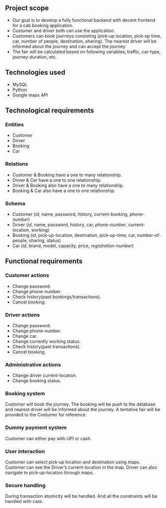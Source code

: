 ## Project scope
- Our goal is to develop a fully functional backend with decent frontend for a cab booking application.
- Customer and driver both can use the application.
- Customers can book journeys consisting (pick-up location, pick-up time, car, number of people, destination, sharing). The nearest driver will be informed about the journey and can accept the journey.
- The fair will be calculated based on following variables; traffic, car-type, journey-duration, etc.

## Technologies used
- MySQL
- Python
- Google maps API

## Technological requirements

### Entities
- Customer
- Driver
- Booking
- Car

### Relations
- Customer & Booking have a one to many relationship.
- Driver & Car have a one to one relationship.
- Driver & Booking also have a one to many relationship.
- Booking & Car also have a one to one relationship.

### Schema
- Customer (*id*, name, password, history, current-booking, *phone-number*)
- Driver (*id*, name, password, history, car, *phone-number*, current-location, working)
- Booking (*id*, pick-up-location, destination, pick-up-time, car, number-of-people, sharing, status)
- Car (*id*, brand, model, capacity, price, *registration-number*)

## Functional requirements

### Customer actions
- Change password.
- Change phone-number.
- Check history(past bookings/transactions).
-  Cancel booking.

### Driver actions
- Change password.
- Change phone-number.
- Change car.
- Change currently working status.
- Check history(past transactions).
- Cancel booking.

### Administrative actions
- Change driver current-location.
- Change booking status.

### Booking system
Customer will book the journey. The booking will be push to the database and nearest driver will be informed about the journey. A tentative fair will be provided to the Costumer for reference.

### Dummy payment system
Customer can either pay with UPI or cash. 

### User interaction
Customer can select pick-up location and destination using maps. Customer can see the Driver’s current-location in the map. Driver can also navigate to pick-up-location through maps.

### Secure handling
During transaction atomicity will be handled. And all the constraints will be handled with care.